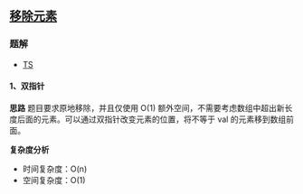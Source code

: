 ## [移除元素](https://leetcode-cn.com/problems/remove-element/)
### 题解
+ [TS](../../ts/128/27.ts)

#### 1、双指针
**思路**
题目要求原地移除，并且仅使用 O(1) 额外空间，不需要考虑数组中超出新长度后面的元素。可以通过双指针改变元素的位置，将不等于 val 的元素移到数组前面。

**复杂度分析**
+ 时间复杂度：O(n)
+ 空间复杂度：O(1)